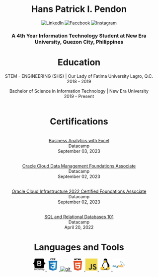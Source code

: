 <h1 align="center">Hans Patrick I. Pendon</h1>

<p align="center">
  <p align="center">
    <a href="https://www.linkedin.com/in/hans-patrick-pendon-170784265/">
        <img src="https://img.shields.io/badge/linkedin-%230077B5.svg?style=for-the-badge&logo=linkedin&logoColor=white" alt="LinkedIn">
    </a>
    <a href="https://www.facebook.com/rickpendon">
        <img src="https://img.shields.io/badge/Facebook-%231877F2.svg?style=for-the-badge&logo=Facebook&logoColor=white" alt="Facebook">
    </a>
    <a href="https://www.instagram.com/rickybabyo7/">
        <img src="https://img.shields.io/badge/Instagram-%23E4405F.svg?style=for-the-badge&logo=Instagram&logoColor=white" alt="Instagram">
    </a>
  </p>
</p>

<h3 align="center"> A 4th Year Information Technology Student at New Era University, Quezon City, Philippines</h3>

<h1 align="center">Education</h1>
<p align="center">STEM - ENGINEERING (SHS) | Our Lady of Fatima University Lagro, Q.C. <br>
2018 - 2019 <br></p>
<p align="center">Bachelor of Science in Information Technology | New Era University <br>
2019 - Present <br><br></p>

<h1 align="center">Certifications</h1>
<p align ="center"><a href="https://www.simplilearn.com/skillup-certificate-landing?token=eyJjb3Vyc2VfaWQiOiI2NjQiLCJjZXJ0aWZpY2F0ZV91cmwiOiJodHRwczpcL1wvY2VydGlmaWNhdGVzLnNpbXBsaWNkbi5uZXRcL3NoYXJlXC90aHVtYl80NDk4MzU4XzE2OTQwNzE0NzIucG5nIiwidXNlcm5hbWUiOiJOb3JpZWwgUi4gQWNoZXJvIn0%3D&utm_source=shared-certificate&utm_medium=lms&utm_campaign=shared-certificate-promotion&referrer=https%3A%2F%2Flms.simplilearn.com%2Fcourses%2F2738%2FBusiness-Analytics-with-Excel%2Fcertificate%2Fdownload-skillup&%24web_only=true&_branch_match_id=1228126272761800539&_branch_referrer=H4sIAAAAAAAAA8soKSkottLXL87MLcjJ1EssKNDLyczL1k%2FVz3YyMsxyNkoJdU4CAHL%2BFYAlAAAA" ><br>Business Analytics with Excel</a> <br>
                   Datacamp <br>
                   September 03, 2023  </center></p>
<p align ="center">
<a href="https://catalog-education.oracle.com/pls/certview/sharebadge?id=9C9E664CDAE6263E64C19578F858D27149CD9A9C4708E4CDE6EC07D24B2E287B&fbclid=IwAR35LNBhQmNWmxbKfIlm8KlbDVzr-x4yJ-7gHOF3ixLRDIVSSbIZyummgek"><br>Oracle Cloud Data Management Foundations Associate</a><br>
                   Datacamp <br>
                   September 02, 2023 </center></p>
<p align ="center">
<a href="https://catalog-education.oracle.com/pls/certview/sharebadge?id=0EB79B5FF329CC2E00E4282868C8DF999A79A88FAE3250C3E77CABF51C8EBDE4&fbclid=IwAR3XS1StGkj_o3_VNGUu7QjDDqPmmgi2tFNkKzXpby2Rud4vck-bMULkapQ#"><br>Oracle Cloud Infrastructure 2022 Certified Foundations Associate</a> <br>
                   Datacamp <br>
                   September 02, 2023 </center></p>
<p align ="center">
<a href="https://courses.cognitiveclass.ai/certificates/cc986a107d5a4ebbb18a7235d65735de"><br>SQL and Relational Databases 101</a> <br>
                   Datacamp <br>
                   April 20, 2022 </center></p>



<h1 align="center">Languages and Tools</h1>
<p align="center"> <a href="https://getbootstrap.com" target="_blank" rel="noreferrer"> <img src="https://raw.githubusercontent.com/devicons/devicon/master/icons/bootstrap/bootstrap-plain-wordmark.svg" alt="bootstrap" width="40" height="40"/> </a> <a href="https://www.w3schools.com/css/" target="_blank" rel="noreferrer"> <img src="https://raw.githubusercontent.com/devicons/devicon/master/icons/css3/css3-original-wordmark.svg" alt="css3" width="40" height="40"/> </a> <a href="https://git-scm.com/" target="_blank" rel="noreferrer"> <img src="https://www.vectorlogo.zone/logos/git-scm/git-scm-icon.svg" alt="git" width="40" height="40"/> </a> <a href="https://www.w3.org/html/" target="_blank" rel="noreferrer"> <img src="https://raw.githubusercontent.com/devicons/devicon/master/icons/html5/html5-original-wordmark.svg" alt="html5" width="40" height="40"/> </a><a href="https://developer.mozilla.org/en-US/docs/Web/JavaScript" target="_blank" rel="noreferrer"> <img src="https://raw.githubusercontent.com/devicons/devicon/master/icons/javascript/javascript-original.svg" alt="javascript" width="40" height="40"/> </a> <a href="https://www.linux.org/" target="_blank" rel="noreferrer"> <img src="https://raw.githubusercontent.com/devicons/devicon/master/icons/linux/linux-original.svg" alt="linux" width="40" height="40"/> </a><a href="https://www.mysql.com/" target="_blank" rel="noreferrer"> <img src="https://raw.githubusercontent.com/devicons/devicon/master/icons/mysql/mysql-original-wordmark.svg" alt="mysql" width="40" height="40"/> </a>

                   


